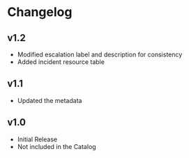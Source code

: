 # Changelog

## v1.2

- Modified escalation label and description for consistency
- Added incident resource table

## v1.1

- Updated the metadata

## v1.0

- Initial Release
- Not included in the Catalog
